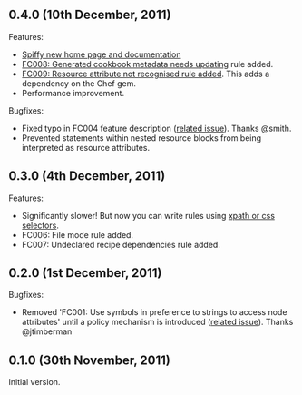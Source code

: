 ## 0.4.0 (10th December, 2011)

Features:

  - [Spiffy new home page and documentation](http://acrmp.github.com/foodcritic/)
  - [FC008: Generated cookbook metadata needs updating](http://acrmp.github.com/foodcritic/#FC008) rule added.
  - [FC009: Resource attribute not recognised rule added](http://acrmp.github.com/foodcritic/#FC009).
    This adds a dependency on the Chef gem.
  - Performance improvement.

Bugfixes:

  - Fixed typo in FC004 feature description ([related issue](https://github.com/acrmp/foodcritic/issues/2)). Thanks @smith.
  - Prevented statements within nested resource blocks from being interpreted as resource attributes.

## 0.3.0 (4th December, 2011)

Features:

  - Significantly slower! But now you can write rules using [xpath or css selectors](http://nokogiri.org/).
  - FC006: File mode rule added.
  - FC007: Undeclared recipe dependencies rule added.

## 0.2.0 (1st December, 2011)

Bugfixes:

  - Removed 'FC001: Use symbols in preference to strings to access node attributes' until a policy mechanism is
  introduced ([related issue](https://github.com/acrmp/foodcritic/issues/1)). Thanks @jtimberman

## 0.1.0 (30th November, 2011)

Initial version.